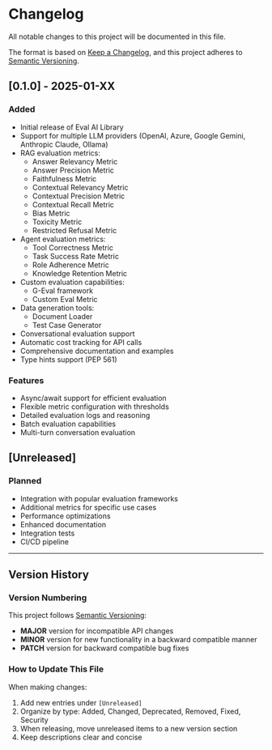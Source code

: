 # Changelog

All notable changes to this project will be documented in this file.

The format is based on [Keep a Changelog](https://keepachangelog.com/en/1.0.0/),
and this project adheres to [Semantic Versioning](https://semver.org/spec/v2.0.0.html).

## [0.1.0] - 2025-01-XX

### Added
- Initial release of Eval AI Library
- Support for multiple LLM providers (OpenAI, Azure, Google Gemini, Anthropic Claude, Ollama)
- RAG evaluation metrics:
  - Answer Relevancy Metric
  - Answer Precision Metric
  - Faithfulness Metric
  - Contextual Relevancy Metric
  - Contextual Precision Metric
  - Contextual Recall Metric
  - Bias Metric
  - Toxicity Metric
  - Restricted Refusal Metric
- Agent evaluation metrics:
  - Tool Correctness Metric
  - Task Success Rate Metric
  - Role Adherence Metric
  - Knowledge Retention Metric
- Custom evaluation capabilities:
  - G-Eval framework
  - Custom Eval Metric
- Data generation tools:
  - Document Loader
  - Test Case Generator
- Conversational evaluation support
- Automatic cost tracking for API calls
- Comprehensive documentation and examples
- Type hints support (PEP 561)

### Features
- Async/await support for efficient evaluation
- Flexible metric configuration with thresholds
- Detailed evaluation logs and reasoning
- Batch evaluation capabilities
- Multi-turn conversation evaluation

## [Unreleased]

### Planned
- Integration with popular evaluation frameworks
- Additional metrics for specific use cases
- Performance optimizations
- Enhanced documentation
- Integration tests
- CI/CD pipeline

---

## Version History

### Version Numbering
This project follows [Semantic Versioning](https://semver.org/):
- **MAJOR** version for incompatible API changes
- **MINOR** version for new functionality in a backward compatible manner
- **PATCH** version for backward compatible bug fixes

### How to Update This File
When making changes:
1. Add new entries under `[Unreleased]`
2. Organize by type: Added, Changed, Deprecated, Removed, Fixed, Security
3. When releasing, move unreleased items to a new version section
4. Keep descriptions clear and concise

